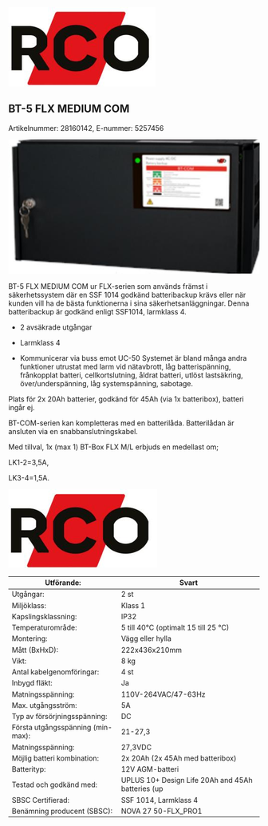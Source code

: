 ![](_page_0_Picture_0.jpeg)

## BT-5 FLX MEDIUM COM

Artikelnummer: 28160142, E-nummer: 5257456

![](_page_0_Picture_3.jpeg)

BT-5 FLX MEDIUM COM ur FLX-serien som används främst i säkerhetssystem där en SSF 1014 godkänd batteribackup krävs eller när kunden vill ha de bästa funktionerna i sina säkerhetsanläggningar. Denna batteribackup är godkänd enligt SSF1014, larmklass 4.

- 2 avsäkrade utgångar
- Larmklass 4

- Kommunicerar via buss emot UC-50
Systemet är bland många andra funktioner utrustat med larm vid nätavbrott, låg batterispänning, frånkopplat batteri, cellkortslutning, åldrat batteri, utlöst lastsäkring, över/underspänning, låg systemspänning, sabotage.

Plats för 2x 20Ah batterier, godkänd för 45Ah (via 1x batteribox), batteri ingår ej.

BT-COM-serien kan kompletteras med en batterilåda. Batterilådan är ansluten via en snabbanslutningskabel.

Med tillval, 1x (max 1) BT-Box FLX M/L erbjuds en medellast om;

LK1-2=3,5A,

LK3-4=1,5A.

![](_page_1_Picture_0.jpeg)

| Utförande:                        | Svart                                             |
|-----------------------------------|---------------------------------------------------|
| Utgångar:                         | 2 st                                              |
| Miljöklass:                       | Klass 1                                           |
| Kapslingsklassning:               | IP32                                              |
| Temperaturområde:                 | 5 till 40°C (optimalt 15 till 25 °C)              |
| Montering:                        | Vägg eller hylla                                  |
| Mått (BxHxD):                     | 222x436x210mm                                     |
| Vikt:                             | 8 kg                                              |
| Antal kabelgenomföringar:         | 4 st                                              |
| Inbygd fläkt:                     | Ja                                                |
| Matningsspänning:                 | 110V-264VAC/47-63Hz                               |
| Max. utgångsström:                | 5A                                                |
| Typ av försörjningsspänning:      | DC                                                |
| Första utgångsspänning (min-max): | 21-27,3                                           |
| Matningsspänning:                 | 27,3VDC                                           |
| Möjlig batteri kombination:       | 2x 20Ah (2x 45Ah med batteribox)                  |
| Batterityp:                       | 12V AGM-batteri                                   |
| Testad och godkänd med:           | UPLUS 10+ Design Life 20Ah and 45Ah batteries (up |
| SBSC Certifierad:                 | SSF 1014, Larmklass 4                             |
| Benämning producent (SBSC):       | NOVA 27 50-FLX_PRO1                               |